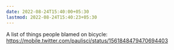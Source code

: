 ```yaml
---
date: 2022-08-24T15:40:00+05:30
lastmod: 2022-08-24T15:40:23+05:30
---
```


A list of things people blamed on bicycle: 
https://mobile.twitter.com/paulisci/status/1561848479470694403
